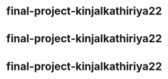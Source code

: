 # final-project-kinjalkathiriya22
# final-project-kinjalkathiriya22
# final-project-kinjalkathiriya22
